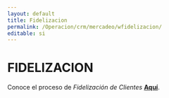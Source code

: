 ```yaml
---
layout: default
title: Fidelizacion
permalink: /Operacion/crm/mercadeo/wfidelizacion/
editable: si
---
```


# FIDELIZACION


Conoce el proceso de _Fidelización de Clientes_ [**Aquí**]().